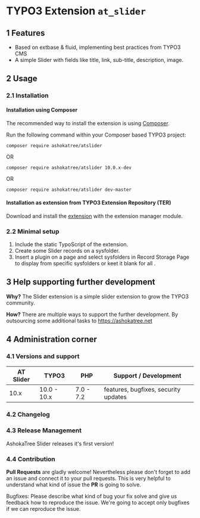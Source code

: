 # TYPO3 Extension `at_slider`

## 1 Features

* Based on extbase & fluid, implementing best practices from TYPO3 CMS
* A simple Slider with fields like title, link, sub-title, description, image.

## 2 Usage

### 2.1 Installation

#### Installation using Composer

The recommended way to install the extension is using [Composer][2].

Run the following command within your Composer based TYPO3 project:

```
composer require ashokatree/atslider
```
OR
```
composer require ashokatree/atslider 10.0.x-dev
```
OR
```
composer require ashokatree/atslider dev-master
```

#### Installation as extension from TYPO3 Extension Repository (TER)

Download and install the [extension][3] with the extension manager module.

### 2.2 Minimal setup

1) Include the static TypoScript of the extension.
2) Create some Slider records on a sysfolder.
3) Insert a plugin on a page and select sysfolders in Record Storage Page to display from specific sysfolders or keet it blank for all .

## 3 Help supporting further development

**Why?** The Slider extension is a simple slider extension to grow the TYPO3 community.

**How?**  There are multiple ways to support the further development. By outsourcing some additional tasks to https://ashokatree.net

## 4 Administration corner

### 4.1 Versions and support

| AT Slider   | TYPO3       | PHP       | Support / Development                   |
| ----------- | ----------- | ----------|---------------------------------------- |
| 10.x        | 10.0 - 10.x | 7.0 - 7.2 | features, bugfixes, security updates    |

### 4.2 Changelog

### 4.3 Release Management

AshokaTree Slider releases it's first version!

### 4.4 Contribution

**Pull Requests** are gladly welcome! Nevertheless please don't forget to add an issue and connect it to your pull requests. This
is very helpful to understand what kind of issue the **PR** is going to solve.

Bugfixes: Please describe what kind of bug your fix solve and give us feedback how to reproduce the issue. We're going
to accept only bugfixes if we can reproduce the issue.


[1]: https://docs.typo3.org/typo3cms/extensions/at_slider/
[2]: https://github.com/nirmalyamondal/at_slider/
[3]: https://getcomposer.org/
